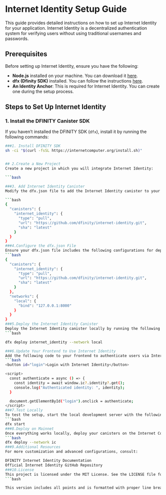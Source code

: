 # Internet Identity Setup Guide

This guide provides detailed instructions on how to set up Internet Identity for your application. Internet Identity is a decentralized authentication system for verifying users without using traditional usernames and passwords.

## Prerequisites

Before setting up Internet Identity, ensure you have the following:

- **Node.js** installed on your machine. You can download it [here](https://nodejs.org/).
- **dfx (Dfinity SDK)** installed. You can follow the instructions [here](https://internetcomputer.org/docs/current/developer-docs/quickstart/dfx-installation).
- **An Identity Anchor**: This is required for Internet Identity. You can create one during the setup process.

## Steps to Set Up Internet Identity

### 1. Install the DFINITY Canister SDK

If you haven’t installed the DFINITY SDK (`dfx`), install it by running the following commands:

```bash
###1. Install DFINITY SDK
sh -ci "$(curl -fsSL https://internetcomputer.org/install.sh)"


## 2.Create a New Project
Create a new project in which you will integrate Internet Identity:

```bash

###3. Add Internet Identity Canister
Modify the dfx.json file to add the Internet Identity canister to your project, allowing your project to interact with the Internet Identity system. Add the following configuration under "canisters":

```bash
{
  "canisters": {
    "internet_identity": {
      "type": "pull",
      "url": "https://github.com/dfinity/internet-identity.git",
      "sha": "latest"
    }
  }
}
###4.Configure the dfx.json File
Ensure your dfx.json file includes the following configurations for deploying Internet Identity:
```bash
{
  "canisters": {
    "internet_identity": {
      "type": "pull",
      "url": "https://github.com/dfinity/internet-identity.git",
      "sha": "latest"
    }
  },
  "networks": {
    "local": {
      "bind": "127.0.0.1:8000"
    }
  }
}
###5.Deploy the Internet Identity Canister
Deploy the Internet Identity canister locally by running the following command:
```bash

dfx deploy internet_identity --network local

###6.Update Your Frontend to Use Internet Identity
Add the following code to your frontend to authenticate users via Internet Identity. Ensure you have a working HTML/JavaScript frontend:
```bash
<button id="login">Login with Internet Identity</button>

<script>
  const authenticate = async () => {
    const identity = await window.ic?.identity?.get();
    console.log("Authenticated identity: ", identity);
  }

  document.getElementById("login").onclick = authenticate;
</script>
###7.Test Locally
To test the setup, start the local development server with the following command:
```bash
dfx start
###8.Deploy on Mainnet
Once everything works locally, deploy your canisters on the Internet Computer Mainnet by running:
```bash
dfx deploy --network ic
###9.Additional Resources
For more customization and advanced configurations, consult:

DFINITY Internet Identity Documentation
Official Internet Identity GitHub Repository
###10.License
This project is licensed under the MIT License. See the LICENSE file for more details.
```bash

This version includes all points and is formatted with proper line breaks and markdown for easy readability and use in a `README.md` file.


